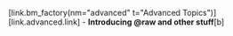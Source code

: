 [link.bm_factory(nm="advanced" t="Advanced Topics")]
[link.advanced.link] - **Introducing @raw and other stuff**[b]
